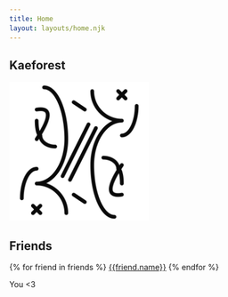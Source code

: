 ```yaml
---
title: Home
layout: layouts/home.njk
---
```


## Kaeforest

<img style='
max-width: 250px;'
src='/static/icons/about_icon.png'/>

## Friends

{% for friend in friends %}
<a href={{friend.url}}>{{friend.name}}</a>
{% endfor %}

You <3

